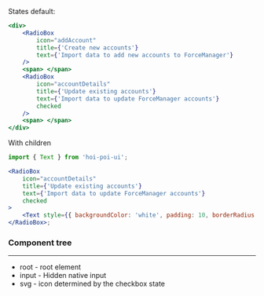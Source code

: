 States default:

```jsx
<div>
    <RadioBox
        icon="addAccount"
        title={'Create new accounts'}
        text={'Import data to add new accounts to ForceManager'}
    />
    <span> </span>
    <RadioBox
        icon="accountDetails"
        title={'Update existing accounts'}
        text={'Import data to update ForceManager accounts'}
        checked
    />
    <span> </span>
</div>
```

With children

```jsx
import { Text } from 'hoi-poi-ui';

<RadioBox
    icon="accountDetails"
    title={'Update existing accounts'}
    text={'Import data to update ForceManager accounts'}
    checked
>
    <Text style={{ backgroundColor: 'white', padding: 10, borderRadius: 5 }}>Children</Text>
</RadioBox>;
```

### Component tree

---

-   root - root element
-   input - Hidden native input
-   svg - icon determined by the checkbox state
